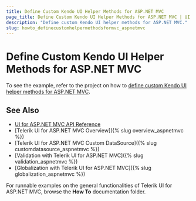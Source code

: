```yaml
---
title: Define Custom Kendo UI Helper Methods for ASP.NET MVC
page_title: Define Custom Kendo UI Helper Methods for ASP.NET MVC | UI for ASP.NET MVC
description: "Define custom Kendo UI helper methods for ASP.NET MVC."
slug: howto_definecustomhelpermethodsformvc_aspnetmvc
---
```


# Define Custom Kendo UI Helper Methods for ASP.NET MVC

To see the example, refer to the project on how to [define custom Kendo UI helper methods for ASP.NET MVC](https://github.com/telerik/ui-for-aspnet-mvc-examples/tree/master/general/DefineCustomKendoHelper).

## See Also

* [UI for ASP.NET MVC API Reference](http://docs.telerik.com/kendo-ui/api/Kendo.Mvc/AggregateFunction)
* [Telerik UI for ASP.NET MVC Overview]({% slug overview_aspnetmvc %})
* [Telerik UI for ASP.NET MVC Custom DataSource]({% slug customdatasource_aspnetmvc %})
* [Validation with Telerik UI for ASP.NET MVC]({% slug validation_aspnetmvc %})
* [Globalization with Telerik UI for ASP.NET MVC]({% slug globalization_aspnetmvc %})

For runnable examples on the general functionalities of Telerik UI for ASP.NET MVC, browse the **How To** documentation folder.
